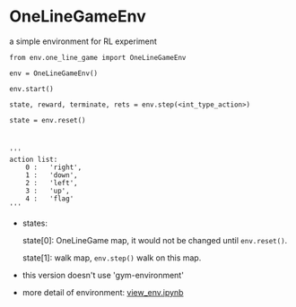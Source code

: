 # OneLineGameEnv
a simple environment for RL experiment
    
    
    from env.one_line_game import OneLineGameEnv

    env = OneLineGameEnv()

    env.start()

    state, reward, terminate, rets = env.step(<int_type_action>)

    state = env.reset()



    '''
    action list:
        0 :   'right',
        1 :   'down',
        2 :   'left',
        3 :   'up',
        4 :   'flag'
    '''

* states:

    state[0]: OneLineGame map, it would not be changed until `env.reset()`.

    state[1]: walk map, `env.step()` walk on this map.



* this version doesn't use 'gym-environment'
* more detail of environment: [view_env.ipynb](https://github.com/thisray/OneLineGameEnv/blob/master/view_env.ipynb)

